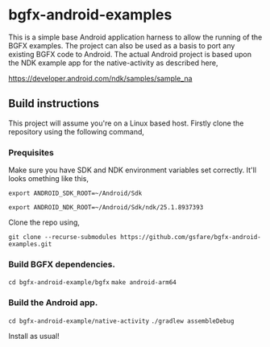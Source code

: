# bgfx-android-examples
This is a simple base Android application harness to allow the running of the BGFX examples. The project can also be used as a basis to port any existing BGFX code to Android. The actual Android project is based upon the NDK example app for the native-activity as described here,

https://developer.android.com/ndk/samples/sample_na

## Build instructions

This project will assume you're on a Linux based host. Firstly clone the repository using the following command,

### Prequisites

Make sure you have SDK and NDK environment variables set correctly. It'll looks omething like this,

`export ANDROID_SDK_ROOT=~/Android/Sdk`

`export ANDROID_NDK_ROOT=~/Android/Sdk/ndk/25.1.8937393`

Clone the repo using,

`git clone --recurse-submodules https://github.com/gsfare/bgfx-android-examples.git`

### Build BGFX dependencies.

`cd bgfx-android-example/bgfx`
`make android-arm64`

### Build the Android app.

`cd bgfx-android-example/native-activity`
`./gradlew assembleDebug`

Install as usual!
